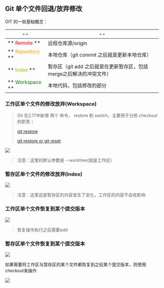 ## Git 单个文件回退/放弃修改
GIT 的一些基础概念：

| -- | -- |
| ---| --- |
| ** <span style='color: red;'>Remote</span>  ** | 远程仓库源/origin |
| ** <span style='color: orange;'>Repository</span> ** | 本地仓库（git commit 之后就是更新本地仓库）|
| ** <span style='color: #b3b30f;'>Index</span> ** |暂存区（git add 之后就是在更新暂存区，包括merge之后解决的冲突文件）|
| ** <span style='color: green;'>Workspace</span>  **  |本地代码，包括修改的部分|

### 工作区单个文件的修改放弃(Workspace)

> Git 在2.17中新增 两个 命令， restore 和 switch，主要用于分担 checkout 的职责；
>
>[git restore](https://git-scm.com/docs/git-restore)
>
>[git restore or git reset](https://stackoverflow.com/questions/58003030/what-is-the-git-restore-command-and-what-is-the-difference-between-git-restor)

![](https://p9-juejin.byteimg.com/tos-cn-i-k3u1fbpfcp/6823d2ef2eae4dea912df00ed7015b05~tplv-k3u1fbpfcp-watermark.image)

> 注意：这里的默认参数是 --worktree(就是工作区)

### 暂存区单个文件的修改放弃(Index)

![](https://p6-juejin.byteimg.com/tos-cn-i-k3u1fbpfcp/9f3506abfe814c6387274ebdf0344b55~tplv-k3u1fbpfcp-watermark.image)

> 注意：这里这是暂存区的内容发生了变化，工作区的内容不会收影响

### 工作区单个文件恢复到某个提交版本
![](https://p6-juejin.byteimg.com/tos-cn-i-k3u1fbpfcp/2eab7c2ee45d4efe8da583600a3eaae5~tplv-k3u1fbpfcp-watermark.image)

> 恢复操作执行之后需要add

### 暂存区单个文件恢复到某个提交版本

![](https://p6-juejin.byteimg.com/tos-cn-i-k3u1fbpfcp/8ccfae5adb154acc9d8debc98d33e296~tplv-k3u1fbpfcp-watermark.image)

如果需要将工作区与暂存区的某个文件都恢复到之前某个提交版本，则使用checkout来操作

![](https://p1-juejin.byteimg.com/tos-cn-i-k3u1fbpfcp/d3f496f14a8448d383f33fbaee008faf~tplv-k3u1fbpfcp-watermark.image)
